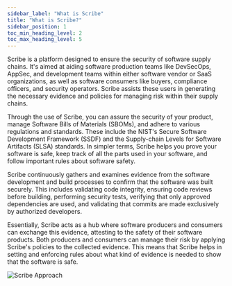 ```yaml
---
sidebar_label: "What is Scribe"
title: "What is Scribe?"
sidebar_position: 1
toc_min_heading_level: 2
toc_max_heading_level: 5
---
```


<!-- ### What is Scribe? -->

Scribe is a platform designed to ensure the security of software supply chains. It's aimed at aiding software production teams like DevSecOps, AppSec, and development teams within either software vendor or SaaS organizations, as well as software consumers like buyers, compliance officers, and security operators. Scribe assists these users in generating the necessary evidence and policies for managing risk within their supply chains.

Through the use of Scribe, you can assure the security of your product, manage Software Bills of Materials (SBOMs), and adhere to various regulations and standards. These include the NIST's Secure Software Development Framework (SSDF) and the Supply-chain Levels for Software Artifacts (SLSA) standards. In simpler terms, Scribe helps you prove your software is safe, keep track of all the parts used in your software, and follow important rules about software safety.

Scribe continuously gathers and examines evidence from the software development and build processes to confirm that the software was built securely. This includes validating code integrity, ensuring code reviews before building, performing security tests, verifying that only approved dependencies are used, and validating that commits are made exclusively by authorized developers.

Essentially, Scribe acts as a hub where software producers and consumers can exchange this evidence, attesting to the safety of their software products. Both producers and consumers can manage their risk by applying Scribe's policies to the collected evidence. This means that Scribe helps in setting and enforcing rules about what kind of evidence is needed to show that the software is safe.

<img src='../../../img/start/scribe-approach.jpg' alt='Scribe Approach'/>
